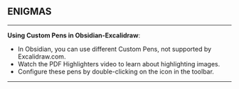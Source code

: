 

## ENIGMAS
----

**Using Custom Pens in Obsidian-Excalidraw**:

- In Obsidian, you can use different Custom Pens, not supported by Excalidraw.com.
- Watch the PDF Highlighters video to learn about highlighting images.
- Configure these pens by double-clicking on the icon in the toolbar.

-----